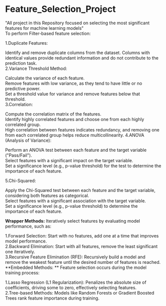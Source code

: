 # Feature_Selection_Project
"All  project in this Repository focused on selecting the most significant features for machine learning models"\
To perform Filter-based feature selection:

1.Duplicate Features:

Identify and remove duplicate columns from the dataset. Columns with identical values provide redundant information and do not contribute to the prediction task.\
2.Variance Threshold Method:

Calculate the variance of each feature.\
Remove features with low variance, as they tend to have little or no predictive power.\
Set a threshold value for variance and remove features below that threshold.\
3.Correlation:

Compute the correlation matrix of the features.\
Identify highly correlated features and choose one from each highly correlated group.\
High correlation between features indicates redundancy, and removing one from each correlated group helps reduce multicollinearity.
4.ANOVA (Analysis of Variance):

Perform an ANOVA test between each feature and the target variable ("Pass/Fail").\
Select features with a significant impact on the target variable.\
Set a significance level (e.g., p-value threshold) for the test to determine the importance of each feature.

5.Chi-Squared:

Apply the Chi-Squared test between each feature and the target variable, considering both features as categorical.\
Select features with a significant association with the target variable.\
Set a significance level (e.g., p-value threshold) to determine the importance of each feature.

**Wrapper Methods:**
Iteratively select features by evaluating model performance, such as:

1.Forward Selection: Start with no features, add one at a time that improves model performance.\
2.Backward Elimination: Start with all features, remove the least significant one iteratively.\
3.Recursive Feature Elimination (RFE): Recursively build a model and remove the weakest feature until the desired number of features is reached.
**Embedded Methods: **
Feature selection occurs during the model training process:

1.Lasso Regression (L1 Regularization): Penalizes the absolute size of coefficients, driving some to zero, effectively selecting features.\
2.Tree-based Methods: Models like Random Forests or Gradient Boosted Trees rank feature importance during training.
